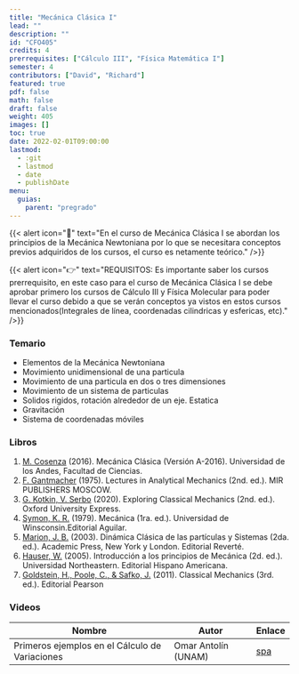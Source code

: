 ```yaml
---
title: "Mecánica Clásica I"
lead: ""
description: ""
id: "CFO405"
credits: 4
prerrequisites: ["Cálculo III", "Física Matemática I"]
semester: 4
contributors: ["David", "Richard"]
featured: true
pdf: false
math: false
draft: false
weight: 405
images: []
toc: true
date: 2022-02-01T09:00:00
lastmod:
  - :git
  - lastmod
  - date
  - publishDate
menu:
  guias:
    parent: "pregrado"
---
```


{{< alert icon="📌" text="En el curso de Mecánica Clásica I se abordan los principios de la Mecánica Newtoniana por lo que se necesitara conceptos previos adquiridos de los cursos, el curso es netamente teórico." />}}

{{< alert icon="👉" text="REQUISITOS: Es importante saber los cursos prerrequisito, en este caso para el curso de Mecánica Clásica I se debe aprobar primero los cursos de Cálculo III y Física Molecular para poder llevar el curso debido a que se verán conceptos ya vistos en estos cursos mencionados(Integrales de línea, coordenadas cilindricas y esfericas, etc)." />}}

### Temario

- Elementos de la Mecánica Newtoniana
- Movimiento unidimensional de una particula
- Movimiento de una particula en dos o tres dimensiones
- Movimiento de un sistema de particulas
- Solidos rigidos, rotación alrededor de un eje. Estatica
- Gravitación
- Sistema de coordenadas móviles

### Libros

1. [M. Cosenza](https://drive.google.com/file/d/10ufgfYk1UPP9VaKYIJhI_HdUch0lY2-o/view?usp=sharing) (2016). Mecánica Clásica (Versión A-2016). Universidad de los Andes, Facultad de Ciencias.
2. [F. Gantmacher](https://drive.google.com/file/d/1-IltUxH26xYHuAsXF0RyMGliuUTs-tG7/view?usp=sharing) (1975). Lectures in Analytical Mechanics (2nd. ed.). MIR PUBLISHERS MOSCOW.
3. [G. Kotkin, V. Serbo](https://drive.google.com/file/d/1rjVYHAgzxNLe2Hyb7R6hB3SopJW4h1p5/view?usp=sharing) (2020). Exploring Classical Mechanics (2nd. ed.). Oxford University Express.
4. [Symon, K. R.](https://drive.google.com/file/d/1FMpsN7ddCUTH0UlvG6vWfAacS-Eki1WK/view?usp=sharing) (1979). Mecánica (1ra. ed.). Universidad de Winsconsin.Editorial Aguilar.
5. [Marion, J. B.](https://drive.google.com/file/d/18VLr99MsPcZAZ1BRywxuXyP7XQjzJk8p/view?usp=sharing) (2003). Dinámica Clásica de las partículas y Sistemas (2da. ed.). Academic Press, New York y London. Editorial Reverté.
6. [Hauser, W.](https://drive.google.com/file/d/1s52w1xEgM_9Ov0WMrm-0la-_ztCaxDkm/view?usp=sharing) (2005). Introducción a los principios de Mecánica (2d. ed.). Universidad Northeastern. Editorial Hispano Americana.
7. [Goldstein, H., Poole, C., & Safko, J.](https://drive.google.com/file/d/1LeDLakjBy7eHu_itVK6P53r80ZRTxBM4/view?usp=sharing) (2011). Classical Mechanics (3rd. ed.). Editorial Pearson

### Videos

|Nombre|Autor|Enlace|
|------|-----|------|
|Primeros ejemplos en el Cálculo de Variaciones|Omar Antolín (UNAM)|[spa](https://www.youtube.com/watch?v=VTL54y_2-BY)|
